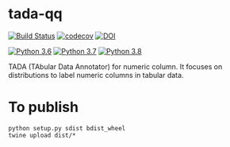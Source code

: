 # tada-qq
[![Build Status](https://ahmad88me.semaphoreci.com/badges/tada-qq/branches/master.svg)](https://ahmad88me.semaphoreci.com/projects/tada-qq)
[![codecov](https://codecov.io/gh/oeg-upm/tada-qq/branch/master/graph/badge.svg?token=I9KKJBPLXY)](https://codecov.io/gh/oeg-upm/tada-qq)
[![DOI](https://zenodo.org/badge/DOI/10.5281/zenodo.6344539.svg)](https://doi.org/10.5281/zenodo.6344539)


[![Python 3.6](https://img.shields.io/badge/python-3.6-blue.svg)](https://www.python.org/downloads/release/python-360/)
[![Python 3.7](https://img.shields.io/badge/python-3.7-blue.svg)](https://www.python.org/downloads/release/python-370/)
[![Python 3.8](https://img.shields.io/badge/python-3.8-blue.svg)](https://www.python.org/downloads/release/python-380/)


TADA (TAbular Data Annotator) for numeric column. It focuses on distributions to label numeric columns in tabular data.


# To publish
```
python setup.py sdist bdist_wheel
twine upload dist/*
```